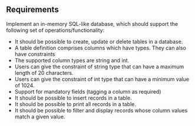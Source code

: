 ## Requirements
Implement an in-memory SQL-like database, which should support the following set of operations/functionality:

 - It should be possible to create, update or delete tables in a database.
 - A table definition comprises columns which have types. They can also have constraints
 - The supported column types are string and int.
 - Users can give the constraint of string type that can have a maximum length of 20 characters.
 - Users can give the constraint of int type that can have a minimum value of 1024.
 - Support for mandatory fields (tagging a column as required)
 - It should be possible to insert records in a table.
 - It should be possible to print all records in a table.
 - It should be possible to filter and display records whose column values match a given value.

